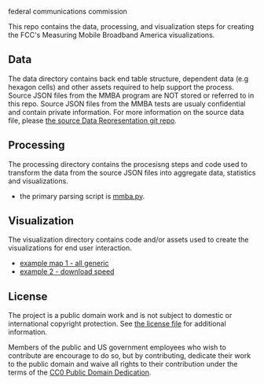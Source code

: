federal communications commission


This repo contains the data, processing, and visualization steps for creating the FCC's Measuring Mobile Broadband America visualizations.

Data
----
The data directory contains back end table structure, dependent data (e.g hexagon cells) and other assets required to help support the process.  Source JSON files from the MMBA program are NOT stored or referred to in this repo.  Source JSON files from the MMBA tests are usualy confidential and contain private information.  For more information on the source data file, please [the source Data Representation git repo](https://github.com/FCC/mobile-mba-androidapp/wiki/Data-Representation).

Processing
----------
The processing directory contains the procesisng steps and code used to transform the data from the source JSON files into aggregate data, statistics and visualizations.  
- the primary parsing script is [mmba.py](https://github.com/feomike/mmba_viz_processing/blob/master/processing/mmba.py).

Visualization
-------------
The visualization directory contains code and/or assets used to create the visualizations for end user interaction.
- [example map 1 - all generic](http://bl.ocks.org/feomike/7129604)
- [example 2 - download speed](http://bl.ocks.org/feomike/7236848)

License
-------

The project is a public domain work and is not subject to domestic or international copyright protection. See [the license file](https://github.com/feomike/mmba_viz_processing/blob/master/license.md) for additional information.

Members of the public and US government employees who wish to contribute are encourage to do so, but by contributing, dedicate their work to the public domain and waive all rights to their contribution under the terms of the [CC0 Public Domain Dedication](http://creativecommons.org/publicdomain/zero/1.0/).
